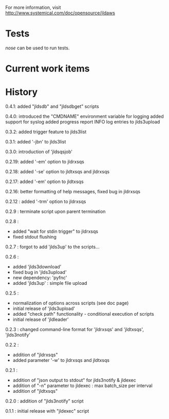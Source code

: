 For more information, visit http://www.systemical.com/doc/opensource/jldaws


Tests
=====

*nose* can be used to run tests.

Current work items
==================



History
=======

0.4.1: added "jldsdb" and "jldsdbget" scripts

0.4.0: introduced the "CMDNAME" environment variable for logging
       added support for syslog
       added progress report INFO log entries to jlds3upload

0.3.2: added trigger feature to jlds3list

0.3.1: added '-jbn' to jlds3list

0.3.0: introduction of 'jldsqsjob'

0.2.19: added '-em' option to jldrxsqs

0.2.18: added '-se' option to jldtxsqs and jldrxsqs

0.2.17: added '-em' option to jldtxsqs

0.2.16: better formatting of help messages, fixed bug in jldrxsqs

0.2.12 : added '-trm' option to jldrxsqs

0.2.9 : terminate script upon parent termination

0.2.8 :

* added "wait for stdin trigger" to jldrxsqs
* fixed stdout flushing

0.2.7 : forgot to add 'jlds3up' to the scripts...

0.2.6 :

* added 'jlds3download'
* fixed bug in 'jlds3upload'
* new dependency: 'pyfnc'
* added 'jlds3up' : simple file upload

0.2.5 : 

* normalization of options across scripts (see doc page)
* initial release of 'jlds3upload'
* added "check path" functionality - conditional execution of scripts
* initial release of 'jldleader'

0.2.3 : changed command-line format for 'jldrxsqs' and 'jldtxsqs', 'jlds3notify'

0.2.2 :

* addition of "jldrxsqs"
* added parameter '-w' to jldrxsqs and jldtxsqs

0.2.1 :
 
* addition of "json output to stdout" for jlds3notify & jldexec
* addition of "-n" parameter to jldexec : max batch_size per interval
* addition of "jldtxsqs"


0.2.0 : addition of "jlds3notify" script

0.1.1 : initial release with "jldexec" script
